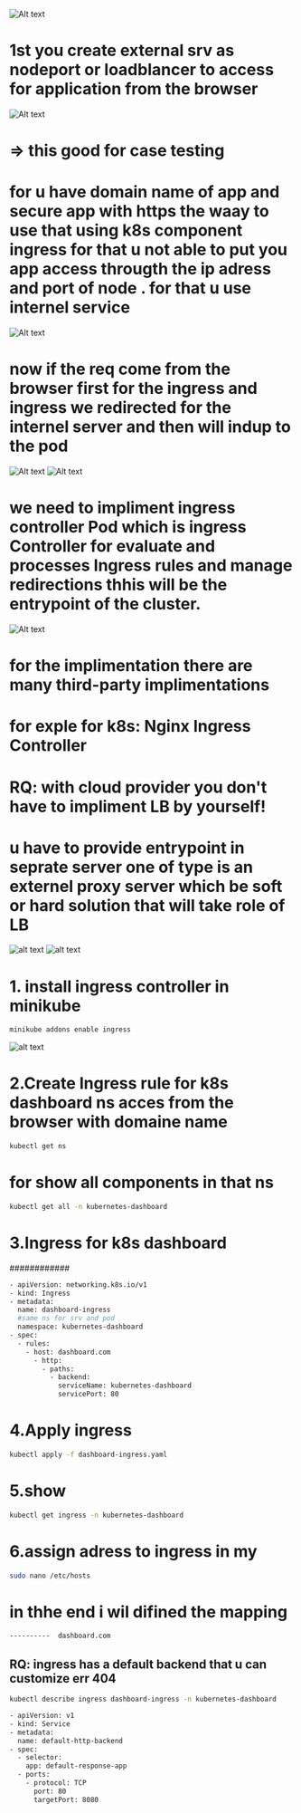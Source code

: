 ![Alt text](image.png)
# 1st you create external srv as nodeport or loadblancer to access for application from the browser
![Alt text](image-1.png)
# => this good for case testing
# for u have domain name of app and secure app with https the waay to use that using k8s component ingress for that u not able to put you app access througth the ip adress and port  of node . for that u use internel service 
![Alt text](image-2.png)
# now if the req come from the browser first for the ingress and ingress we redirected for the internel server and then will indup to the pod
![Alt text](image-3.png)
![Alt text](image-4.png)
# we need to impliment ingress controller Pod which is ingress Controller  for evaluate and processes Ingress rules and manage redirections thhis will be the entrypoint of the cluster. 
![Alt text](image-5.png)
# for the implimentation there are many third-party implimentations
# for exple for k8s:  Nginx Ingress Controller 
# RQ: with cloud provider you don't have to impliment LB by yourself! 
# u have to provide entrypoint in seprate server one of type is an externel proxy server which be soft or hard solution that will take role of LB
![alt text](image-6.png)
![alt text](image-7.png)
# 1. install ingress controller in minikube
```bash
minikube addons enable ingress
```
![alt text](image-8.png)
# 2.Create Ingress rule for k8s dashboard ns acces from the browser with domaine name 
```bash
kubectl get ns 
```
# for show all components in that ns
```bash
kubectl get all -n kubernetes-dashboard
```
# 3.Ingress for k8s dashboard
############
```bash
- apiVersion: networking.k8s.io/v1
- kind: Ingress
- metadata:
  name: dashboard-ingress
  #same ns for srv and pod
  namespace: kubernetes-dashboard
- spec:
  - rules:
    - host: dashboard.com 
      - http:
        - paths:
          - backend:
            serviceName: kubernetes-dashboard
            servicePort: 80
```
# 4.Apply ingress
```bash
kubectl apply -f dashboard-ingress.yaml
```
# 5.show
```bash
kubectl get ingress -n kubernetes-dashboard
```
# 6.assign adress to ingress in my 
```bash
sudo nano /etc/hosts
```
# in thhe end i wil difined the mapping
```bash
----------  dashboard.com
```
## RQ: ingress has a default backend that u can customize err 404
```bash
kubectl describe ingress dashboard-ingress -n kubernetes-dashboard
```
```bash
- apiVersion: v1
- kind: Service
- metadata:
  name: default-http-backend
- spec:
  - selector:
    app: default-response-app
  - ports:
    - protocol: TCP
      port: 80
      targetPort: 8080
```



